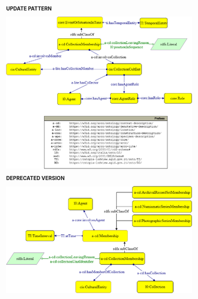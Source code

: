 **UPDATE PATTERN**


![CollectionMembership pattern graph](https://github.com/ICCD-MiBACT/ArCo/blob/DEV-1.3.0/ArCo-release/test/2.0/CollectionMembership/CollectionMembership-Pattern.drawio.png?raw=true)


**DEPRECATED VERSION**


![CollectionMembership pattern graph](https://github.com/ICCD-MiBACT/ArCo/blob/DEV-1.3.0/ArCo-release/test/2.0/CollectionMembership/CollectionMembership-versione1.2.drawio.png?raw=true)
